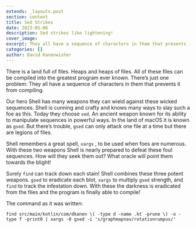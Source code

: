 ```yaml
---
extends: _layouts.post
section: content
title: Sed Strikes
date: 2023-05-06
description: Sed strikes like lightening!
cover_image: 
excerpt: They all have a sequence of characters in them that prevents it from compiling.
categories: []
author: David Kanenwisher
---
```


There is a land full of files. Heaps and heaps of files. All of these files can be compiled into the greatest program ever known. There’s just one problem: They all have a sequence of characters in them that prevents it from compiling.

Our hero Shell has many weapons they can wield against these wicked sequences. Shell is cunning and crafty and knows many ways to slay such a foe as this. Today they choose `sed`. An ancient weapon known for its ability to manipulate sequences in powerful ways. In the land of macOS it is known as `gsed`. But there’s trouble, `gsed` can only attack one file at a time but there are legions of files.

Shell remembers a great spell, `xargs` , to be used when foes are numerous. With these two weapons Shell is nearly prepared to defeat these foul sequences. How will they seek them out? What oracle will point them towards the blight!

Surely `find` can track down each stain! Shell combines these three potent weapons. `gsed` to eradicate each blot, `xargs` to multiply `gsed` strength, and `find` to track the infestation down. With these the darkness is eradicated from the files and the program is finally able to compile!

The command as it was written:
```shell
find src/main/kotlin/com/dkanen \( -type d -name .kt -prune \) -o -type f -print0 | xargs -0 gsed -i 's/graphmapnav/rotationrumpus/'
```